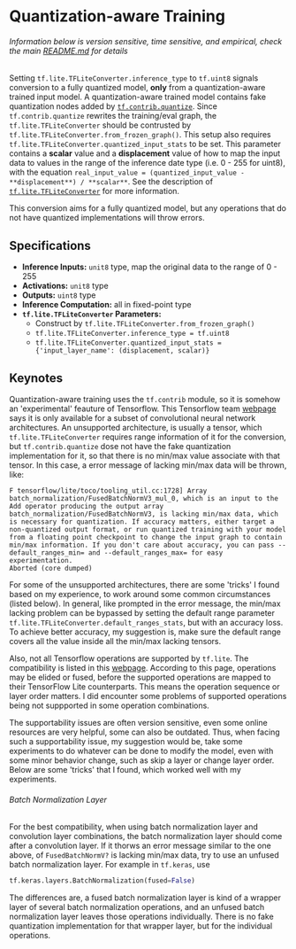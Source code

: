 # Quantization-aware Training

###### Information below is version sensitive, time sensitive, and empirical, check the main [README.md](https://github.com/HaoranREN/TensorFlow_Model_Quantization) for details

Setting `tf.lite.TFLiteConverter.inference_type` to `tf.uint8` signals conversion to a fully quantized model, **only** from a quantization-aware trained input model. A quantization-aware trained model contains fake quantization nodes added by [`tf.contrib.quantize`](https://www.tensorflow.org/versions/r1.14/api_docs/python/tf/contrib/quantize). Since `tf.contrib.quantize` rewrites the training/eval graph, the `tf.lite.TFLiteConverter` should be contrusted by `tf.lite.TFLiteConverter.from_frozen_graph()`. This setup also requires `tf.lite.TFLiteConverter.quantized_input_stats` to be set. This parameter contains a **scalar** value and a **displacement** value of how to map the input data to values in the range of the inference date type (i.e. 0 - 255 for uint8), with the equation `real_input_value = (quantized_input_value - **displacement**) / **scalar**`. See the description of [`tf.lite.TFLiteConverter`](https://www.tensorflow.org/versions/r1.14/api_docs/python/tf/lite/TFLiteConverter) for more information. 

This conversion aims for a fully quantized model, but any operations that do not have quantized implementations will throw errors.

## Specifications

- **Inference Inputs:** `unit8` type, map the original data to the range of 0 - 255
- **Activations:** `unit8` type
- **Outputs:** `uint8` type
- **Inference Computation:** all in fixed-point type
- **`tf.lite.TFLiteConverter` Parameters:**
  - Construct by `tf.lite.TFLiteConverter.from_frozen_graph()`
  - `tf.lite.TFLiteConverter.inference_type = tf.uint8`
  - `tf.lite.TFLiteConverter.quantized_input_stats = {'input_layer_name': (displacement, scalar)}`

## Keynotes

Quantization-aware training uses the `tf.contrib` module, so it is somehow an 'experimental' feauture of Tensorflow. This Tensorflow team [webpage](https://www.tensorflow.org/lite/performance/model_optimization) says it is only available for a subset of convolutional neural network architectures. An unsupported architecture, is usually a tensor, which `tf.lite.TFLiteConverter` requires range information of it for the conversion, but `tf.contrib.quantize` dose not have the fake quantization implementation for it, so that there is no min/max value associate with that tensor. In this case, a error message of lacking min/max data will be thrown, like:

```
F tensorflow/lite/toco/tooling_util.cc:1728] Array batch_normalization/FusedBatchNormV3_mul_0, which is an input to the Add operator producing the output array batch_normalization/FusedBatchNormV3, is lacking min/max data, which is necessary for quantization. If accuracy matters, either target a non-quantized output format, or run quantized training with your model from a floating point checkpoint to change the input graph to contain min/max information. If you don't care about accuracy, you can pass --default_ranges_min= and --default_ranges_max= for easy experimentation.
Aborted (core dumped)
```

For some of the unsupported architectures, there are some 'tricks' I found based on my experience, to work around some common circumstances (listed below). In general, like prompted in the error message, the min/max lacking problem can be bypassed by setting the default range parameter `tf.lite.TFLiteConverter.default_ranges_stats`, but with an accuracy loss. To achieve better accuracy, my suggestion is, make sure the default range covers all the value inside all the min/max lacking tensors.

Also, not all Tensorflow operations are supported by `tf.lite`. The compatibility is listed in this [webpage](https://www.tensorflow.org/lite/guide/ops_compatibility). According to this page, operations may be elided or fused, before the supported operations are mapped to their TensorFlow Lite counterparts. This means the operation sequence or layer order matters. I did encounter some problems of supported operations being not suppported in some operation combinations.

The supportability issues are often version sensitive, even some online resources are very helpful, some can also be outdated. Thus, when facing such a supportability issue, my suggestion would be, take some experiments to do whatever can be done to modify the model, even with some minor behavior change, such as skip a layer or change layer order. Below are some 'tricks' that I found, which worked well with my experiments.

###### Batch Normalization Layer

For the best compatibility, when using batch normalization layer and convolution layer combinations, the batch normalization layer should come after a convolution layer. If it thorws an error message similar to the one above, of `FusedBatchNormV?` is lacking min/max data, try to use an unfused batch normalization layer. For example in `tf.keras`, use

```python
tf.keras.layers.BatchNormalization(fused=False)
```

The differences are, a fused batch normalization layer is kind of a wrapper layer of several batch normalization operations, and an unfused batch normalization layer leaves those operations individually. There is no fake quantization implementation for that wrapper layer, but for the individual operations.
